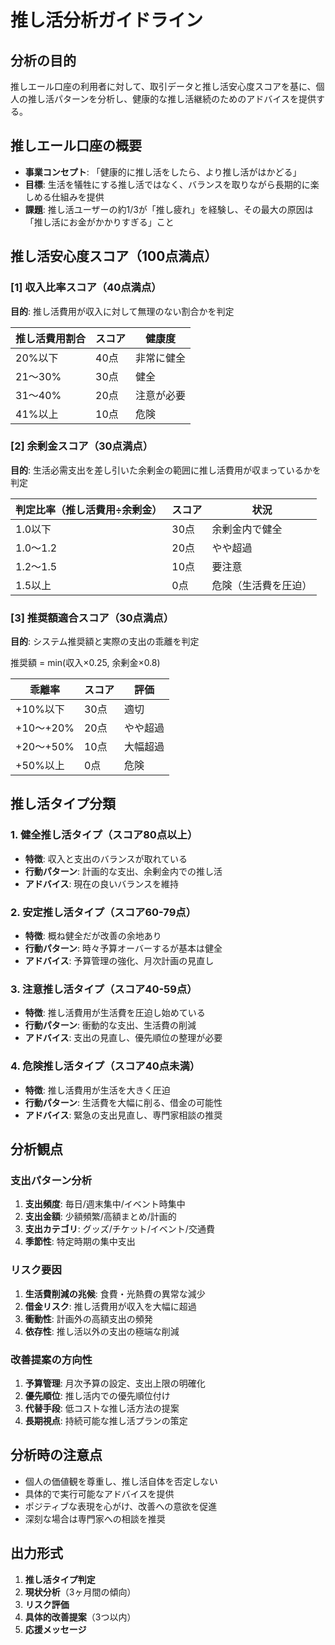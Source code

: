 # 推し活分析ガイドライン

## 分析の目的
推しエール口座の利用者に対して、取引データと推し活安心度スコアを基に、個人の推し活パターンを分析し、健康的な推し活継続のためのアドバイスを提供する。

## 推しエール口座の概要
- **事業コンセプト**: 「健康的に推し活をしたら、より推し活がはかどる」
- **目標**: 生活を犠牲にする推し活ではなく、バランスを取りながら長期的に楽しめる仕組みを提供
- **課題**: 推し活ユーザーの約1/3が「推し疲れ」を経験し、その最大の原因は「推し活にお金がかかりすぎる」こと

## 推し活安心度スコア（100点満点）

### [1] 収入比率スコア（40点満点）
**目的**: 推し活費用が収入に対して無理のない割合かを判定

| 推し活費用割合 | スコア | 健康度 |
|---|---|---|
| 20%以下 | 40点 | 非常に健全 |
| 21～30% | 30点 | 健全 |
| 31～40% | 20点 | 注意が必要 |
| 41%以上 | 10点 | 危険 |

### [2] 余剰金スコア（30点満点）
**目的**: 生活必需支出を差し引いた余剰金の範囲に推し活費用が収まっているかを判定

| 判定比率（推し活費用÷余剰金） | スコア | 状況 |
|---|---|---|
| 1.0以下 | 30点 | 余剰金内で健全 |
| 1.0～1.2 | 20点 | やや超過 |
| 1.2～1.5 | 10点 | 要注意 |
| 1.5以上 | 0点 | 危険（生活費を圧迫） |

### [3] 推奨額適合スコア（30点満点）
**目的**: システム推奨額と実際の支出の乖離を判定

推奨額 = min(収入×0.25, 余剰金×0.8)

| 乖離率 | スコア | 評価 |
|---|---|---|
| +10%以下 | 30点 | 適切 |
| +10～+20% | 20点 | やや超過 |
| +20～+50% | 10点 | 大幅超過 |
| +50%以上 | 0点 | 危険 |

## 推し活タイプ分類

### 1. 健全推し活タイプ（スコア80点以上）
- **特徴**: 収入と支出のバランスが取れている
- **行動パターン**: 計画的な支出、余剰金内での推し活
- **アドバイス**: 現在の良いバランスを維持

### 2. 安定推し活タイプ（スコア60-79点）
- **特徴**: 概ね健全だが改善の余地あり
- **行動パターン**: 時々予算オーバーするが基本は健全
- **アドバイス**: 予算管理の強化、月次計画の見直し

### 3. 注意推し活タイプ（スコア40-59点）
- **特徴**: 推し活費用が生活費を圧迫し始めている
- **行動パターン**: 衝動的な支出、生活費の削減
- **アドバイス**: 支出の見直し、優先順位の整理が必要

### 4. 危険推し活タイプ（スコア40点未満）
- **特徴**: 推し活費用が生活を大きく圧迫
- **行動パターン**: 生活費を大幅に削る、借金の可能性
- **アドバイス**: 緊急の支出見直し、専門家相談の推奨

## 分析観点

### 支出パターン分析
1. **支出頻度**: 毎日/週末集中/イベント時集中
2. **支出金額**: 少額頻繁/高額まとめ/計画的
3. **支出カテゴリ**: グッズ/チケット/イベント/交通費
4. **季節性**: 特定時期の集中支出

### リスク要因
1. **生活費削減の兆候**: 食費・光熱費の異常な減少
2. **借金リスク**: 推し活費用が収入を大幅に超過
3. **衝動性**: 計画外の高額支出の頻発
4. **依存性**: 推し活以外の支出の極端な削減

### 改善提案の方向性
1. **予算管理**: 月次予算の設定、支出上限の明確化
2. **優先順位**: 推し活内での優先順位付け
3. **代替手段**: 低コストな推し活方法の提案
4. **長期視点**: 持続可能な推し活プランの策定

## 分析時の注意点
- 個人の価値観を尊重し、推し活自体を否定しない
- 具体的で実行可能なアドバイスを提供
- ポジティブな表現を心がけ、改善への意欲を促進
- 深刻な場合は専門家への相談を推奨

## 出力形式
1. **推し活タイプ判定**
2. **現状分析**（3ヶ月間の傾向）
3. **リスク評価**
4. **具体的改善提案**（3つ以内）
5. **応援メッセージ** 